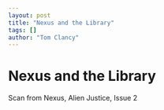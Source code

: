```yaml
---
layout: post
title: "Nexus and the Library"
tags: []
author: "Tom Clancy"
---
```


# Nexus and the Library

Scan from Nexus, Alien Justice, Issue 2
